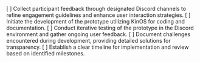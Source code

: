 [ ] Collect participant feedback through designated Discord channels to refine engagement guidelines and enhance user interaction strategies.
[ ] Initiate the development of the prototype utilizing KinOS for coding and documentation.
[ ] Conduct iterative testing of the prototype in the Discord environment and gather ongoing user feedback.
[ ] Document challenges encountered during development, providing detailed solutions for transparency.
[ ] Establish a clear timeline for implementation and review based on identified milestones.